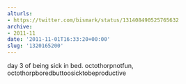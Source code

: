 ```yaml
---
alturls:
- https://twitter.com/bismark/status/131408490525765632
archive:
- 2011-11
date: '2011-11-01T16:33:20+00:00'
slug: '1320165200'
---
```


day 3 of being sick in bed. octothorpnotfun, octothorpboredbuttoosicktobeproductive

